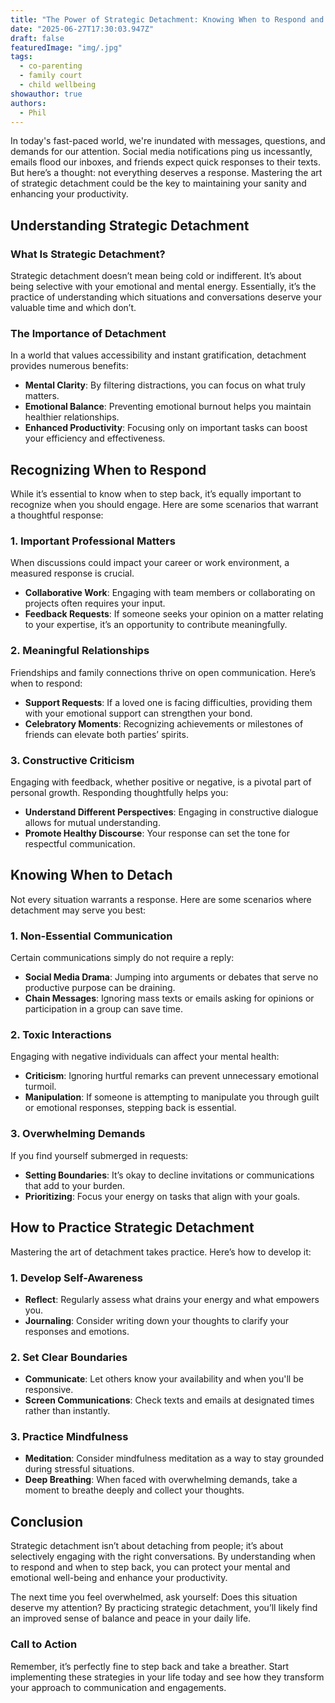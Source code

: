 ```yaml
---
title: "The Power of Strategic Detachment: Knowing When to Respond and When to Step Back"
date: "2025-06-27T17:30:03.947Z"
draft: false
featuredImage: "img/.jpg"
tags:
  - co-parenting
  - family court
  - child wellbeing
showauthor: true
authors:
  - Phil
---
```



In today's fast-paced world, we're inundated with messages, questions, and demands for our attention. Social media notifications ping us incessantly, emails flood our inboxes, and friends expect quick responses to their texts. But here’s a thought: not everything deserves a response. Mastering the art of strategic detachment could be the key to maintaining your sanity and enhancing your productivity.

## Understanding Strategic Detachment

### What Is Strategic Detachment?

Strategic detachment doesn’t mean being cold or indifferent. It’s about being selective with your emotional and mental energy. Essentially, it’s the practice of understanding which situations and conversations deserve your valuable time and which don’t. 

### The Importance of Detachment

In a world that values accessibility and instant gratification, detachment provides numerous benefits:
- **Mental Clarity**: By filtering distractions, you can focus on what truly matters.
- **Emotional Balance**: Preventing emotional burnout helps you maintain healthier relationships.
- **Enhanced Productivity**: Focusing only on important tasks can boost your efficiency and effectiveness.

## Recognizing When to Respond

While it’s essential to know when to step back, it’s equally important to recognize when you should engage. Here are some scenarios that warrant a thoughtful response:

### 1. Important Professional Matters
When discussions could impact your career or work environment, a measured response is crucial. 
- **Collaborative Work**: Engaging with team members or collaborating on projects often requires your input.
- **Feedback Requests**: If someone seeks your opinion on a matter relating to your expertise, it’s an opportunity to contribute meaningfully.

### 2. Meaningful Relationships
Friendships and family connections thrive on open communication. Here’s when to respond:
- **Support Requests**: If a loved one is facing difficulties, providing them with your emotional support can strengthen your bond.
- **Celebratory Moments**: Recognizing achievements or milestones of friends can elevate both parties’ spirits.

### 3. Constructive Criticism
Engaging with feedback, whether positive or negative, is a pivotal part of personal growth. Responding thoughtfully helps you:
- **Understand Different Perspectives**: Engaging in constructive dialogue allows for mutual understanding.
- **Promote Healthy Discourse**: Your response can set the tone for respectful communication.

## Knowing When to Detach

Not every situation warrants a response. Here are some scenarios where detachment may serve you best:

### 1. Non-Essential Communication
Certain communications simply do not require a reply:
- **Social Media Drama**: Jumping into arguments or debates that serve no productive purpose can be draining.
- **Chain Messages**: Ignoring mass texts or emails asking for opinions or participation in a group can save time.

### 2. Toxic Interactions
Engaging with negative individuals can affect your mental health:
- **Criticism**: Ignoring hurtful remarks can prevent unnecessary emotional turmoil.
- **Manipulation**: If someone is attempting to manipulate you through guilt or emotional responses, stepping back is essential.

### 3. Overwhelming Demands
If you find yourself submerged in requests:
- **Setting Boundaries**: It’s okay to decline invitations or communications that add to your burden.
- **Prioritizing**: Focus your energy on tasks that align with your goals.

## How to Practice Strategic Detachment

Mastering the art of detachment takes practice. Here’s how to develop it:

### 1. Develop Self-Awareness
- **Reflect**: Regularly assess what drains your energy and what empowers you.
- **Journaling**: Consider writing down your thoughts to clarify your responses and emotions.

### 2. Set Clear Boundaries
- **Communicate**: Let others know your availability and when you'll be responsive.
- **Screen Communications**: Check texts and emails at designated times rather than instantly.

### 3. Practice Mindfulness
- **Meditation**: Consider mindfulness meditation as a way to stay grounded during stressful situations.
- **Deep Breathing**: When faced with overwhelming demands, take a moment to breathe deeply and collect your thoughts.

## Conclusion

Strategic detachment isn’t about detaching from people; it’s about selectively engaging with the right conversations. By understanding when to respond and when to step back, you can protect your mental and emotional well-being and enhance your productivity.

The next time you feel overwhelmed, ask yourself: Does this situation deserve my attention? By practicing strategic detachment, you’ll likely find an improved sense of balance and peace in your daily life. 

### Call to Action

Remember, it’s perfectly fine to step back and take a breather. Start implementing these strategies in your life today and see how they transform your approach to communication and engagements.

